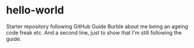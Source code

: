# hello-world
Starter repository following GitHub Guide
Burble about me being an ageing code freak etc.
And a second line, just to show that I'm still following the guide.
